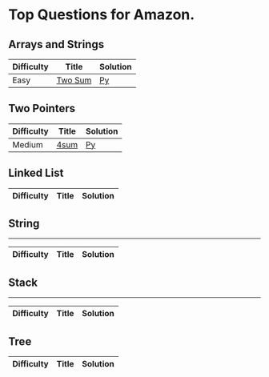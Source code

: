 # Top Questions for Amazon.

## Arrays and Strings

| Difficulty | Title | Solution |
| ---------- | ----- | -------- |
| Easy | [Two Sum](https://leetcode.com/problems/two-sum/) | [Py](./algorithms/arrays/two-sum.py) |

## Two Pointers

| Difficulty | Title | Solution |
| ---------- | ----- | -------- |
| Medium | [4sum](https://leetcode.com/problems/4sum/) | [Py](./algorithms/two-pointers/4sum.py) |


## Linked List

| Difficulty | Title | Solution |
| ---------- | ----- | -------- |


## String
--------

| Difficulty | Title | Solution |
| ---------- | ----- | -------- |


## Stack
--------

| Difficulty | Title | Solution |
| ---------- | ----- | -------- |


## Tree

| Difficulty | Title | Solution |
| ---------- | ----- | -------- |
